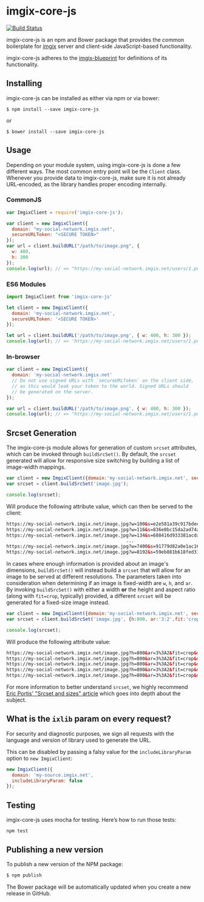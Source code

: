 # imgix-core-js

[![Build Status](https://travis-ci.org/imgix/imgix-core-js.png?branch=master)](https://travis-ci.org/imgix/imgix-core-js)

imgix-core-js is an npm and Bower package that provides the common boilerplate for [imgix](https://imgix.com) server and client-side JavaScript-based functionality.

imgix-core-js adheres to the [imgix-blueprint](https://github.com/imgix/imgix-blueprint) for definitions of its functionality.


## Installing

imgix-core-js can be installed as either via npm or via bower:

```
$ npm install --save imgix-core-js
```

or

```
$ bower install --save imgix-core-js
```


## Usage

Depending on your module system, using imgix-core-js is done a few different ways. The most common entry point will be the `Client` class. Whenever you provide data to imgix-core-js, make sure it is not already URL-encoded, as the library handles proper encoding internally.

### CommonJS

``` javascript
var ImgixClient = require('imgix-core-js');

var client = new ImgixClient({
  domain: "my-social-network.imgix.net",
  secureURLToken: "<SECURE TOKEN>"
});
var url = client.buildURL("/path/to/image.png", {
  w: 400,
  h: 300
});
console.log(url); // => "https://my-social-network.imgix.net/users/1.png?w=400&h=300&s=…"
```

### ES6 Modules

``` javascript
import ImgixClient from 'imgix-core-js'

let client = new ImgixClient({
  domain: 'my-social-network.imgix.net',
  secureURLToken: '<SECURE TOKEN>'
});

let url = client.buildURL('/path/to/image.png', { w: 400, h: 300 });
console.log(url); // => 'https://my-social-network.imgix.net/users/1.png?w=400&h=300&s=…'
```

### In-browser

``` javascript
var client = new ImgixClient({
  domain: 'my-social-network.imgix.net'
  // Do not use signed URLs with `secureURLToken` on the client side,
  // as this would leak your token to the world. Signed URLs should
  // be generated on the server.
});

var url = client.buildURL('/path/to/image.png', { w: 400, h: 300 });
console.log(url); // => "https://my-social-network.imgix.net/users/1.png?w=400&h=300"
```

## Srcset Generation

The imgix-core-js module allows for generation of custom `srcset` attributes, which can be invoked through `buildSrcSet()`. By default, the `srcset` generated will allow for responsive size switching by building a list of image-width mappings.

```js
var client = new ImgixClient({domain:'my-social-network.imgix.net', secureURLToken:'my-token', includeLibraryParam:false});
var srcset = client.buildSrcSet('image.jpg');

console.log(srcset);
```

Will produce the following attribute value, which can then be served to the client:

```html
https://my-social-network.imgix.net/image.jpg?w=100&s=e2e581a39c917bdee50b2f8689c30893 100w,
https://my-social-network.imgix.net/image.jpg?w=116&s=836e0bc15da2ad74af8130d93a0ebda6 116w,
https://my-social-network.imgix.net/image.jpg?w=134&s=688416d933381acda1f57068709aab79 134w,
                                            ...
https://my-social-network.imgix.net/image.jpg?w=7400&s=91779d82a0e1ac16db04c522fa4017e5 7400w,
https://my-social-network.imgix.net/image.jpg?w=8192&s=59eb881b618fed314fe30cf9e3ec7b00 8192w
```

In cases where enough information is provided about an image's dimensions, `buildSrcSet()` will instead build a `srcset` that will allow for an image to be served at different resolutions. The parameters taken into consideration when determining if an image is fixed-width are `w`, `h`, and `ar`. By invoking `buildSrcSet()` with either a width **or** the height and aspect ratio (along with `fit=crop`, typically) provided, a different `srcset` will be generated for a fixed-size image instead.

```js
var client = new ImgixClient({domain:'my-social-network.imgix.net', secureURLToken:'my-token', includeLibraryParam:false});
var srcset = client.buildSrcSet('image.jpg', {h:800, ar:'3:2',fit:'crop'});

console.log(srcset);
```

Will produce the following attribute value:

```html
https://my-social-network.imgix.net/image.jpg?h=800&ar=3%3A2&fit=crop&dpr=1&s=3d754a157458402fd3e26977107ade74 1x,
https://my-social-network.imgix.net/image.jpg?h=800&ar=3%3A2&fit=crop&dpr=2&s=a984ad1a81d24d9dd7d18195d5262c82 2x,
https://my-social-network.imgix.net/image.jpg?h=800&ar=3%3A2&fit=crop&dpr=3&s=8b93ab83d3f1ede4887e6826112d60d1 3x,
https://my-social-network.imgix.net/image.jpg?h=800&ar=3%3A2&fit=crop&dpr=4&s=df7b67aa0439588edbfc1c249b3965d6 4x,
https://my-social-network.imgix.net/image.jpg?h=800&ar=3%3A2&fit=crop&dpr=5&s=7c4b8adb733db37d00240da4ca65d410 5x
```

For more information to better understand `srcset`, we highly recommend [Eric Portis' "Srcset and sizes" article](https://ericportis.com/posts/2014/srcset-sizes/) which goes into depth about the subject.

## What is the `ixlib` param on every request?

For security and diagnostic purposes, we sign all requests with the language and version of library used to generate the URL.

This can be disabled by passing a falsy value for the `includeLibraryParam` option to `new ImgixClient`:

``` javascript
new ImgixClient({
  domain: 'my-source.imgix.net',
  includeLibraryParam: false
});
```


## Testing

imgix-core-js uses mocha for testing. Here’s how to run those tests:

```
npm test
```


## Publishing a new version

To publish a new version of the NPM package:

```bash
$ npm publish
```

The Bower package will be automatically updated when you create a new release in GitHub.
